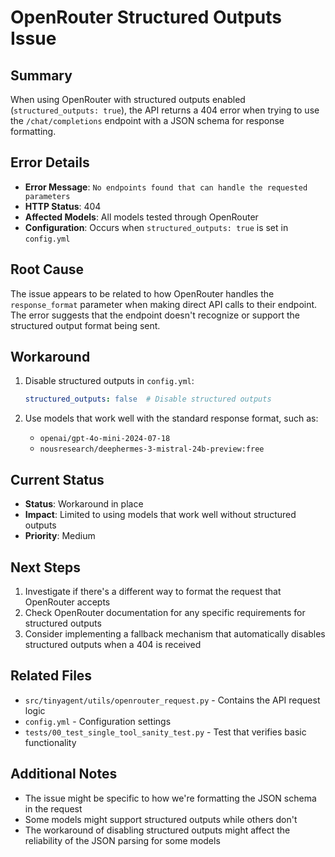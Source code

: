 # OpenRouter Structured Outputs Issue

## Summary
When using OpenRouter with structured outputs enabled (`structured_outputs: true`), the API returns a 404 error when trying to use the `/chat/completions` endpoint with a JSON schema for response formatting.

## Error Details
- **Error Message**: `No endpoints found that can handle the requested parameters`
- **HTTP Status**: 404
- **Affected Models**: All models tested through OpenRouter
- **Configuration**: Occurs when `structured_outputs: true` is set in `config.yml`

## Root Cause
The issue appears to be related to how OpenRouter handles the `response_format` parameter when making direct API calls to their endpoint. The error suggests that the endpoint doesn't recognize or support the structured output format being sent.

## Workaround
1. Disable structured outputs in `config.yml`:
   ```yaml
   structured_outputs: false  # Disable structured outputs
   ```

2. Use models that work well with the standard response format, such as:
   - `openai/gpt-4o-mini-2024-07-18`
   - `nousresearch/deephermes-3-mistral-24b-preview:free`

## Current Status
- **Status**: Workaround in place
- **Impact**: Limited to using models that work well without structured outputs
- **Priority**: Medium

## Next Steps
1. Investigate if there's a different way to format the request that OpenRouter accepts
2. Check OpenRouter documentation for any specific requirements for structured outputs
3. Consider implementing a fallback mechanism that automatically disables structured outputs when a 404 is received

## Related Files
- `src/tinyagent/utils/openrouter_request.py` - Contains the API request logic
- `config.yml` - Configuration settings
- `tests/00_test_single_tool_sanity_test.py` - Test that verifies basic functionality

## Additional Notes
- The issue might be specific to how we're formatting the JSON schema in the request
- Some models might support structured outputs while others don't
- The workaround of disabling structured outputs might affect the reliability of the JSON parsing for some models

